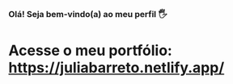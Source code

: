 ### Olá! Seja bem-vindo(a) ao meu perfil 🖐️

# Acesse o meu portfólio: https://juliabarreto.netlify.app/


